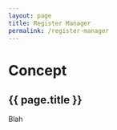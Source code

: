 ```yaml
---
layout: page
title: Register Manager
permalink: /register-manager
---
```

# Concept

## {{ page.title }}

Blah